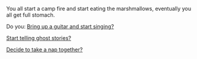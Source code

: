 You all start a camp fire and start eating the marshmallows, 
eventually you all get full stomach.

Do you:
[Bring up a guitar and start singing?](guitar/sing.md)

[Start telling ghost stories?](ghost-stories/ghost-stories.md)

[Decide to take a nap together?](nap-time/nap.md)